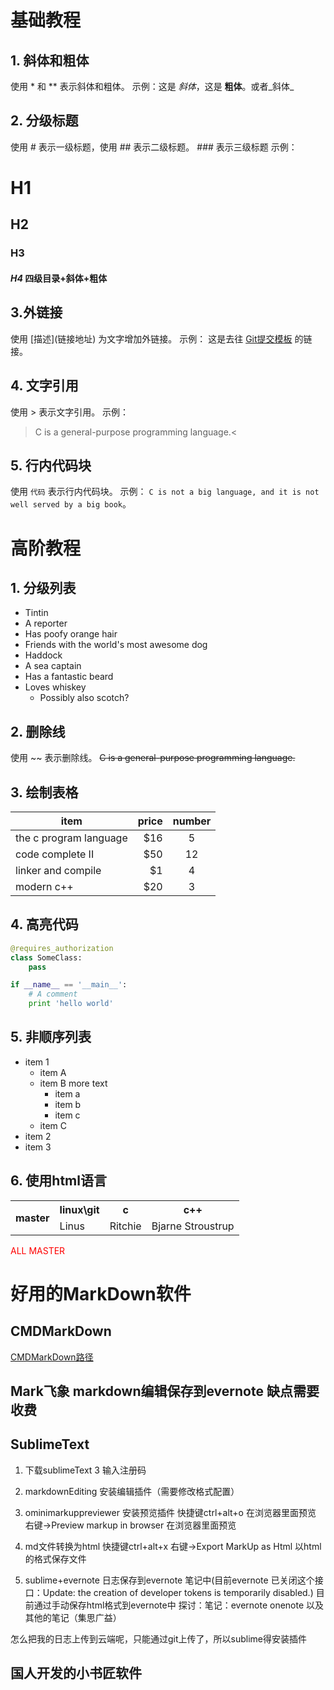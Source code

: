 
# 基础教程
## 1. 斜体和粗体
使用 * 和 ** 表示斜体和粗体。
示例：这是 *斜体*，这是 **粗体**。或者_斜体_
## 2. 分级标题
使用 # 表示一级标题，使用 ## 表示二级标题。 ### 表示三级标题
示例：
# H1
## H2
### H3
#### **_H4_** 四级目录+斜体+粗体
## 3.外链接
使用 \[描述](链接地址) 为文字增加外链接。
示例：
这是去往 [Git提交模板](http://192.168.200.128/iot/rtx/wikis/git%E6%97%A5%E5%BF%97%E6%A8%A1%E6%9D%BF) 的链接。
## 4. 文字引用
使用 > 表示文字引用。
示例：
> C is a general-purpose programming language.<

## 5. 行内代码块
使用 `代码` 表示行内代码块。
示例：
`C is not a big language, and it is not well served by a big book`。
# 高阶教程

## 1. 分级列表
* Tintin
 * A reporter
 * Has poofy orange hair
 * Friends with the world's most awesome dog
* Haddock
 * A sea captain
 * Has a fantastic beard
 * Loves whiskey
   * Possibly also scotch?

## 2. 删除线
使用 ~~ 表示删除线。
~~C is a general-purpose programming language.~~

## 3. 绘制表格
| item        | price   |  number  |
| --------   | -----:  | :----:  |
| the c program language      | \$16 |   5     |
| code complete II       |   \$50   |   12   |
|  linker and compile       |    \$1    |  4  |
|  modern c++       |    \$20    |  3  |

## 4. 高亮代码
```python
@requires_authorization
class SomeClass:
    pass

if __name__ == '__main__':
    # A comment
    print 'hello world'
```
## 5. 非顺序列表
- item 1
    * item A
    * item B
        more text
        + item a
        + item b
        + item c
    * item C
- item 2
- item 3

## 6. 使用html语言
<table>
    <tr>
        <th rowspan="2">master</th>
        <th>linux\git</th>
        <th>c</th>
        <th>c++</th>
    </tr>
    <tr>
        <td>Linus</td>
        <td>Ritchie</td>
        <td>Bjarne Stroustrup</td>
    </tr>
</table>
<font color=red>ALL MASTER</font> 



# 好用的MarkDown软件
## CMDMarkDown
[CMDMarkDown路径](https://www.zybuluo.com/)

## Mark飞象 markdown编辑保存到evernote 缺点需要收费

## SublimeText
1. 下载sublimeText 3 输入注册码

2. markdownEditing 安装编辑插件（需要修改格式配置）　　

3. ominimarkuppreviewer 安装预览插件 
快捷键ctrl+alt+o 在浏览器里面预览
右键->Preview markup in browser 在浏览器里面预览

4. md文件转换为html
快捷键ctrl+alt+x
右键->Export MarkUp as Html 以html的格式保存文件

5. sublime+evernote 日志保存到evernote 笔记中(目前evernote 已关闭这个接口：Update: the creation of developer tokens is temporarily disabled.)
目前通过手动保存html格式到evernote中
探讨：笔记：evernote onenote 以及其他的笔记（集思广益）

怎么把我的日志上传到云端呢，只能通过git上传了，所以sublime得安装插件

## 国人开发的小书匠软件




